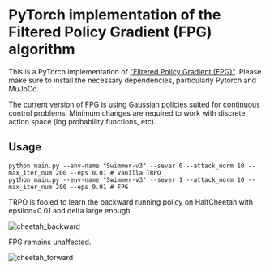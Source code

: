 # PyTorch implementation of the Filtered Policy Gradient (FPG) algorithm

This is a PyTorch implementation of ["Filtered Policy Gradient (FPG)"](https://arxiv.org/abs/2102.05800). Please make sure to install the necessary dependencies, particularly Pytorch and MuJoCo.

The current version of FPG is using Gaussian policies suited for continuous control problems. Minimum changes are required to work with discrete action space (log probability functions, etc).

## Usage

```
python main.py --env-name "Swimmer-v3" --sever 0 --attack_norm 10 --max_iter_num 200 --eps 0.01 # Vanilla TRPO
python main.py --env-name "Swimmer-v3" --sever 1 --attack_norm 10 --max_iter_num 200 --eps 0.01 # FPG
```

TRPO is fooled to learn the backward running policy on HalfCheetah with epsilon=0.01 and delta large enough.

![cheetah_backward](https://user-images.githubusercontent.com/18234564/109559118-e7116e00-7a9f-11eb-8f6e-06daf3eb8ebf.gif)

FPG remains unaffected.

![cheetah_forward](https://user-images.githubusercontent.com/18234564/109559179-fabcd480-7a9f-11eb-9459-51c423d0ecaa.gif)
